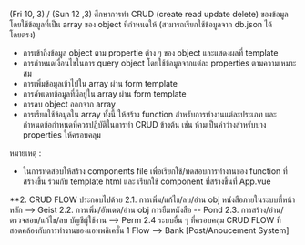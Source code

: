 (Fri 10, 3) / (Sun 12 ,3) ศึกษาการทำ CRUD (create read update delete) ของข้อมูล โดยใช้ข้อมูลที่เป็น array ของ object ที่กำหนดให้ (สามารถเรียกใช้ข้อมูลจาก db.json ได้โดยตรง)
- การเข้าถึงข้อมูล object ตาม propertie ต่าง ๆ ของ object และแสดงผลที่ template 
- การกำหนดเงื่อนไขในการ query object โดยใช้ข้อมูลจากแต่ละ properties ตามความเหมาะสม
- การเพิ่มข้อมูลเข้าไปใน array ผ่าน form template
- การอัพเดทข้อมูลที่มีอยู่ใน array ผ่าน form template
- การลบ object ออกจาก array
- การเรียกใช้ข้อมูลใน array 
ทั้งนี้ ให้สร้าง function สำหรับการทำงานแต่ละประเภท และกำหนดข้อกำหนดที่ควรปฏิบัติในการทำ CRUD ข้างต้น เช่น ห้ามเป็นค่าว่างสำหรับบาง properties ให้ครอบคลุม

หมายเหตุ : 

* ในการทดสอบให้สร้าง components file เพื่อเรียกใช้/ทดสอบการทำงานของ function ที่สร้างขึ้น ร่วมกับ template html และ เรียกใช้ component ที่สร้างขึ้นที่ App.vue

**2. CRUD FLOW ประกอบไปด้วย
       2.1. การเพิ่ม/แก้ไข/ลบ/อ่าน obj หนังสือภายในระบบที่หน้าหลัก  --> Geist
       2.2. การเพิ่ม/อัพเดต/อ่าน obj การยืมหนังสือ -- Pond
       2.3. การสร้าง/อ่าน/ตรวจสอบ/แก้ไข/ลบ บัญชีผู้ใช้งาน --> Perm
       2.4 ระบบอื่น ๆ ที่ครอบคลุม CRUD FLOW ที่สอดคล้องกับการทำงานของแอพพลิเคชั่น 1 Flow --> Bank [Post/Anoucement System]

